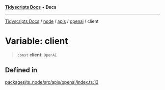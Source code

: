 [**Tidyscripts Docs**](../../../../../../../README.md) • **Docs**

***

[Tidyscripts Docs](../../../../../../../globals.md) / [node](../../../../../README.md) / [apis](../../../README.md) / [openai](../README.md) / client

# Variable: client

> `const` **client**: `OpenAI`

## Defined in

[packages/ts\_node/src/apis/openai/index.ts:13](https://github.com/sheunaluko/tidyscripts/blob/master/packages/ts_node/src/apis/openai/index.ts#L13)
